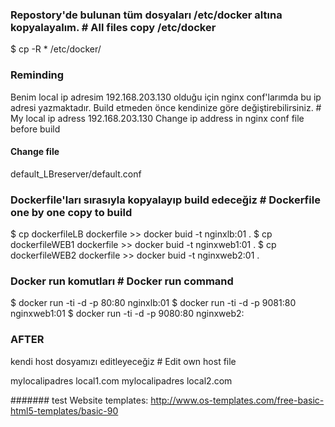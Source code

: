 ### Repostory'de bulunan tüm dosyaları /etc/docker altına kopyalayalım. # All files copy /etc/docker

$ cp -R * /etc/docker/

### Reminding

Benim local ip adresim 192.168.203.130 olduğu için nginx conf'larımda bu ip adresi yazmaktadır. Build etmeden önce kendinize göre değiştirebilirsiniz. # My local ip adress 192.168.203.130 Change ip address in
nginx conf file before build

#### Change file

default_LBreserver/default.conf

### Dockerfile'ları sırasıyla kopyalayıp build edeceğiz # Dockerfile one by one  copy  to build

$ cp dockerfileLB dockerfile >> docker buid -t nginxlb:01 .
$ cp dockerfileWEB1 dockerfile >> docker buid -t nginxweb1:01 .
$ cp dockerfileWEB2 dockerfile >> docker buid -t nginxweb2:01 .

### Docker run komutları # Docker run command

$ docker run -ti -d -p 80:80 nginxlb:01
$ docker run -ti -d -p 9081:80 nginxweb1:01
$ docker run -ti -d -p 9080:80 nginxweb2:

### AFTER
kendi host dosyamızı editleyeceğiz # Edit own host file

mylocalipadres local1.com
mylocalipadres local2.com

#######
test Website templates: http://www.os-templates.com/free-basic-html5-templates/basic-90
